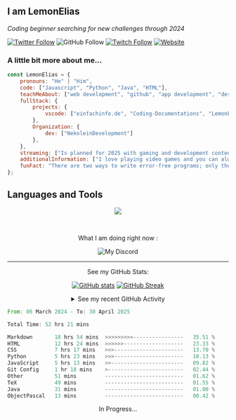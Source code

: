 <h2>I am LemonElias</h2>
<p><em>Coding beginner searching for new challenges through 2024</em></p>

<!--- Following and Redirect Badges -->
[![Twitter Follow](https://img.shields.io/twitter/follow/xLemonElias?label=Follow)](https://twitter.com/intent/follow?screen_name=xLemonElias)
![GitHub Follow](https://img.shields.io/github/followers/lemonelias?style=social&label=Follow&link=https%3A%2F%2Fgithub.com%2FLemonElias)
[![Twitch Follow](https://img.shields.io/twitch/status/xlemonelias?style=social&label=Follow&link=https%3A%2F%2Fwww.twitch.tv%2Fxlemonelias)](https://www.twitch.tv/xlemonelias)
[![Website](https://img.shields.io/badge/Website-46a2f1.svg?&style=flat-square&logo=Google-Chrome&logoColor=white&link=https://lemonelias.de/)](https://lemonelias.de/)

### A little bit more about me...

<!--- Markdown written biography in javascript -->
```javascript
const LemonElias = {
    pronouns: "He" | "Him",
    code: ["Javascript", "Python", "Java", "HTML"],
    teachMeAbout: ["web development", "github", "app development", "designing"],
    fullStack: {
        projects: {
            vscode: ["einfachinfo.de", "Coding-Documentations", "LemonElias-Website"],
        },
        Organization: {
            dev: ["NekoleinDevelopment"]
        },
    },
    streaming: ["Is planned for 2025 with gaming and development content"],
    additionalInformation: ["I love playing video games and you can always hit me up to play"],
    funFact: "There are two ways to write error-free programs; only the third one works"
};
```

<!--- Languages and Tools section with icons -->
<h2>Languages and Tools</h2>
<p align="center">
  <a href="https://skillicons.dev">
    <img src="https://skillicons.dev/icons?i=py,js,nodejs,discordjs,html,css,git,vscode" />
  </a>
</p>

<!--- Spotify and Discord section with sync in Spotify and Discord api -->
&nbsp;<div align="center">
<p>What I am doing right now :</p>

![My Discord](https://discord-readme-badge.vercel.app/api?id=482089415284621322)

<!--- Github Stats Section with tracked github streak and github activity trough vercel -->
---
<p>See my GitHub Stats:</p></div>

<div align="center">
    
[![GitHub stats](https://github-readme-stats.vercel.app/api?username=LemonElias&theme=transparent&show_icons=true&rank_icon=github)](https://github.com/anuraghazra/github-readme-stats) [![GitHub Streak](https://github-readme-streak-stats-tau-black.vercel.app?user=LemonElias&theme=transparent&border_radius=5&exclude_days=Sat&hide_longest_streak=true)](https://git.io/streak-stats)
</div>


<div align="center">
<details><summary>See my recent GitHub Activity</summary>
<!--START_SECTION:activity-->
1. ❗ Opened issue [#1](https://github.com/einfachinfo/einfachinfo.de/issues/1) in [einfachinfo/einfachinfo.de](https://github.com/einfachinfo/einfachinfo.de)
<!--END_SECTION:activity-->

</details>
</div>

<!--START_SECTION:waka-->

```rust
From: 06 March 2024 - To: 30 April 2025

Total Time: 52 hrs 21 mins

Markdown       18 hrs 54 mins  >>>>>>>>>----------------   35.51 %
HTML           12 hrs 24 mins  >>>>>>-------------------   23.33 %
CSS            7 hrs 17 mins   >>>----------------------   13.70 %
Python         5 hrs 23 mins   >>>----------------------   10.13 %
JavaScript     5 hrs 13 mins   >>-----------------------   09.82 %
Git Config     1 hr 18 mins    >------------------------   02.44 %
Other          51 mins         -------------------------   01.62 %
TeX            49 mins         -------------------------   01.55 %
Java           31 mins         -------------------------   01.00 %
ObjectPascal   13 mins         -------------------------   00.42 %
```

<!--END_SECTION:waka-->

<div align=center><p>In Progress...</p></div>
